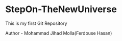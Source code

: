 # StepOn-TheNewUniverse
This is my first Git Repository

Author - Mohammad Jihad Molla(Ferdouse Hasan)